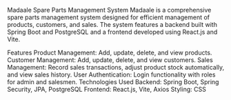 Madaale Spare Parts Management System
Madaale is a comprehensive spare parts management system designed for efficient management of products, customers, and sales. The system features a backend built with Spring Boot and PostgreSQL and a frontend developed using React.js and Vite.

Features
Product Management: Add, update, delete, and view products.
Customer Management: Add, update, delete, and view customers.
Sales Management: Record sales transactions, adjust product stock automatically, and view sales history.
User Authentication: Login functionality with roles for admin and salesmen.
Technologies Used
Backend: Spring Boot, Spring Security, JPA, PostgreSQL
Frontend: React.js, Vite, Axios
Styling: CSS

